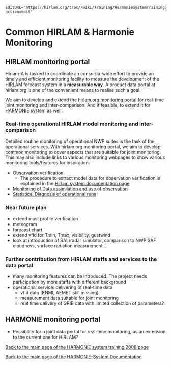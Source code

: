 ```@meta
EditURL="https://hirlam.org/trac//wiki/Training/HarmonieSystemTraining2008/Lecture/CommonMonitoring?action=edit"
```

# Common HIRLAM & Harmonie Monitoring


## HIRLAM monitoring portal

Hirlam-A is tasked to coordinate an consortia-wide effort to provide an timely and efficient monitoring facility to measure the development of the HIRLAM forecast system in a **measurable way**. A product data portal at hirlam.org is one of the convenient means to realise such a goal.

We aim to develop and extend the [hirlam.org monitoring portal](../../../oprint/general.md) for real-time joint monitoring and inter-comparison. And if feasible, to extend it for HARMONIE system as well.

### Real-time operational HIRLAM model monitoring and inter-comparison
Detailed routine monitoring of operational NWP suites is the task of the operational services. With hirlam.org monitoring portal, we aim to develop common monitoring to cover aspects that are suitable for joint monitoring. This may also include links to various monitoring webpages to show various monitoring tools/features for inspiration.
  * [Observation verification](https://www.hirlam.org/portal/oprint/ObsVer)
    * The procedure to extract model data for observation verification is explained in the [Hirlam system documentation page](../../../HirlamSystemDocumentation/PostPP/CommonVerification.md)
  * [Monitoring of Data assimilation and use of observation](https://www.hirlam.org/portal/monitor)
  * [Statistical Diagnosis of operational runs ](https://www.hirlam.org/portal/oprint/ObsVer/Logplot)

### Near future plan

  * extend mast profile verification
  * meteogram
  * forecast chart
  * extend vfld for Tmin, Tmax, visibility, gustwind 
  * look at introduction of SAL/radar simulator, comparison to NWP SAF cloudness, surface radiation measurement...

### Further contribution from HIRLAM staffs and services to the data portal
  * many monitoring features can be introduced. The project needs participation by more staffs with different background
  * operational service: delivering of real-time data
    * vfld data (KNMI, AEMET still missing)
    * measurement data suitable for joint monitoring 
    * real time delivery of GRIB data with limited collection of parameters?

## HARMONIE monitoring portal
  * Possibility for a joint data portal for real-time monitoring, as an extension to the current one for HIRLAM?

[ Back to the main page of the HARMONIE system training 2008 page](https://hirlam.org/trac/wiki/HarmonieSystemTraining2008)

[Back to the main page of the HARMONIE-System Documentation](https://hirlam.org/trac/wiki/HarmonieSystemDocumentation)